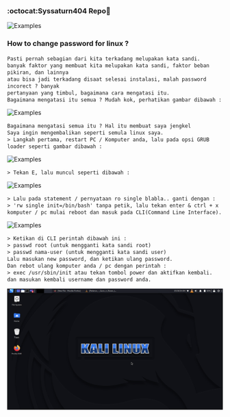 ###  :octocat:Syssaturn404 Repo:dizzy:
![Examples](https://cdn-brilio-net.akamaized.net/news/2020/07/03/187600/1260939-meme-lupa-password-media-sosial.jpg)

### How to change password for linux ?
```
Pasti pernah sebagian dari kita terkadang melupakan kata sandi.
banyak faktor yang membuat kita melupakan kata sandi, faktor beban pikiran, dan lainnya
atau bisa jadi terkadang disaat selesai instalasi, malah password incorect ? banyak 
pertanyaan yang timbul, bagaimana cara mengatasi itu.
Bagaimana mengatasi itu semua ? Mudah kok, perhatikan gambar dibawah :
```
![Examples](https://www.linux.org/attachments/bildschirmfoto-2020-06-13-um-20-30-37-png.6535/)
```
Bagaimana mengatasi semua itu ? Hal itu membuat saya jengkel
Saya ingin mengembalikan seperti semula linux saya.
> Langkah pertama, restart PC / Komputer anda, lalu pada opsi GRUB loader seperti gambar dibawah :

```
![Examples](https://hackersterminal.com/wp-content/uploads/2019/12/Kali-Linux-Boot-Screen-1536x864.jpg)
```
> Tekan E, lalu muncul seperti dibawah :
```
![Examples](https://hackersterminal.com/wp-content/uploads/2019/12/quiet-splash-Kali-linux.jpg)
```
> Lalu pada statement / pernyataan ro single blabla.. ganti dengan :
> 'rw single init=/bin/bash' tanpa petik, lalu tekan enter & ctrl + x
komputer / pc mulai reboot dan masuk pada CLI(Command Line Interface).
```
![Examples](https://i.imgur.com/506U4VF.png)
```
> Ketikan di CLI perintah dibawah ini :
> passwd root (untuk mengganti kata sandi root)
> passwd nama-user (untuk mengganti kata sandi user)
Lalu masukan new password, dan ketikan ulang password.
Dan rebot ulang komputer anda / pc dengan perintah :
> exec /usr/sbin/init atau tekan tombol power dan aktifkan kembali.
dan masukan kembali username dan password anda. 
```
![Examples](https://github.com/syssaturn404/LINUX-Troubleshooting/blob/master/Dekstop/ex.png)
